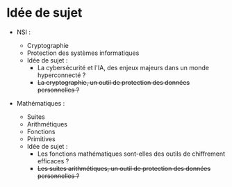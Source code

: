 # Idée de sujet

- NSI :
  - Cryptographie
  - Protection des systèmes informatiques
  - Idée de sujet :
    - La cybersécurité et l'IA, des enjeux majeurs dans un monde hyperconnecté ?
    - ~~La cryptographie, un outil de protection des données personnelles ?~~
  
- Mathématiques :
  - Suites
  - Arithmétiques
  - Fonctions
  - Primitives
  - Idée de sujet :
    - Les fonctions mathématiques sont-elles des outils de chiffrement efficaces ?
    - ~~Les suites arithmétiques, un outil de protection des données personnelles ?~~
